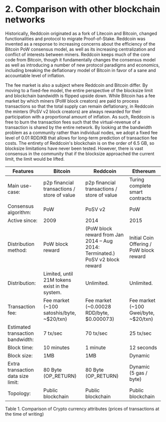 # 2. Comparison with other blockchain networks
Historically, Reddcoin originated as a fork of Litecoin and Bitcoin, changed functionalities and protocol to migrate Proof-of-Stake. Reddcoin was invented as a response to increasing concerns about the efficiency of the Bitcoin PoW consensus model, as well as its increasing centralization and conflict of interests between miners. Reddcoin keeps much of the core code from Bitcoin, though it fundamentally changes the consensus model as well as introducing a number of new protocol paradigms and economics, including breaking the deflationary model of Bitcoin in favor of a sane and accountable level of inflation.

The fee market is also a subject where Reddcoin and Bitcoin differ. By moving to a fixed-fee model, the entire perspective of the blocksize limit and blockchain bandwidth is flipped upside down. While Bitcoin has a fee market by which miners (PoW block creators) are paid to process transactions so that the total supply can remain deflationary, in Reddcoin the minters (PoSV v2 block creators) are always rewarded for their participation with a proportional amount of inflation. As such, Reddcoin is free to burn the transaction fees such that the virtual-revenue of a transaction is shared by the entire network. By looking at the bandwidth problem as a community rather than individual nodes, we adopt a fixed fee level of 0.01 RDD/KB that allows for long-term prediction of transaction fee costs. The entirety of Reddcoin's blockchain is on the order of 6.5 GB, so blocksize limitations have never been tested. However, there is vast consensus in the community that if the blocksize approached the current limit, the limit would be lifted.
 
 
<table>
<thead>
<tr>
<th>Features</th>
<th>Bitcoin</th>
<th>Reddcoin</th>
<th>Ethereum</th>
</tr>
</thead>
<tbody>
<tr>
<td>Main use-case:</td>
<td>p2p financial transactions / store of value</td>
<td>p2p financial transactions / store of value</td>
<td>Turing complete smart contracts</td>
</tr>
<tr>
<td>Consensus algorithm:</td>
<td>PoW</td>
<td>PoSV v2</td>
<td>PoW</td>
</tr>
<tr>
<td>Active since:</td>
<td>2009</td>
<td>2014</td>
<td>2015</td>
</tr>
</tr>
<tr>
<td>Distribution method:</td>
<td>PoW block reward</td>
<td>(PoW block reward from Jan 2014 – Aug 2014: Terminated.)</br>
PoSV v2 block reward
</td>
<td>Initial Coin Offering / PoW block reward</td>
</tr>
<tr>
<td>Distribution:</td>
<td>Limited, until 21M tokens exist in the system.</td>
<td>Unlimited.</td>
<td>Unlimited.</td>
</tr>
</tr>
<tr>
<td>Transaction fee:</td>
<td>Fee market (~100 satoshis/byte, ~$20/txn)</td>
<td>Fee market (~0.00028 RDD/byte, $0.000073)</td>
<td>Fee market (~100 Gwei/byte, ~$20/txn)</td>
</tr>
<tr>
<td>Estimated transaction bandwidth:</td>
<td>7 tx/sec</td>
<td>70 tx/sec</td>
<td>25 tx/sec</td>
</tr>
<tr>
<td>Block time:</td>
<td>10 minutes</td>
<td>1 minute</td>
<td>12 seconds</td>
</tr>
<tr>
<td>Block size:</td>
<td>1MB</td>
<td>1MB</td>
<td>Dynamic</td>
</tr>
<tr>
<td>Extra transaction data size limit:</td>
<td>80 Byte<br />(OP_RETURN)</td>
<td>80 Byte<br />(OP_RETURN)</td>
<td>Dynamic<br />(5 gas / byte)</td>
</tr>
<tr>
<td>Topology:</td>
<td>Public blockchain</td>
<td>Public blockchain</td>
<td>Public blockchain</td>
</tr>
</tbody>
</table>

Table 1. Comparison of Crypto currency attributes (prices of transactions at the time of writing)
